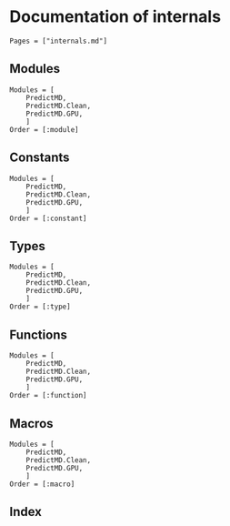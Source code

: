 # Documentation of internals

```@contents
Pages = ["internals.md"]
```

## Modules

```@autodocs
Modules = [
    PredictMD,
    PredictMD.Clean,
    PredictMD.GPU,
    ]
Order = [:module]
```

## Constants

```@autodocs
Modules = [
    PredictMD,
    PredictMD.Clean,
    PredictMD.GPU,
    ]
Order = [:constant]
```

## Types

```@autodocs
Modules = [
    PredictMD,
    PredictMD.Clean,
    PredictMD.GPU,
    ]
Order = [:type]
```

## Functions

```@autodocs
Modules = [
    PredictMD,
    PredictMD.Clean,
    PredictMD.GPU,
    ]
Order = [:function]
```

## Macros

```@autodocs
Modules = [
    PredictMD,
    PredictMD.Clean,
    PredictMD.GPU,
    ]
Order = [:macro]
```

## Index

```@index
```
